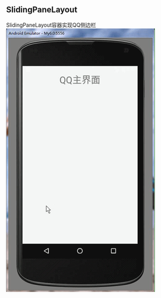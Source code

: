 ## SlidingPaneLayout
SlidingPaneLayout容器实现QQ侧边栏
 ![image](https://github.com/hubangmao/SlidingPaneLayout/blob/master/SlidingPaneLayout.gif)